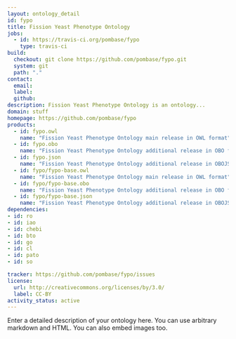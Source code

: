 ```yaml
---
layout: ontology_detail
id: fypo
title: Fission Yeast Phenotype Ontology
jobs:
  - id: https://travis-ci.org/pombase/fypo
    type: travis-ci
build:
  checkout: git clone https://github.com/pombase/fypo.git
  system: git
  path: "."
contact:
  email: 
  label: 
  github: 
description: Fission Yeast Phenotype Ontology is an ontology...
domain: stuff
homepage: https://github.com/pombase/fypo
products:
  - id: fypo.owl
    name: "Fission Yeast Phenotype Ontology main release in OWL format"
  - id: fypo.obo
    name: "Fission Yeast Phenotype Ontology additional release in OBO format"
  - id: fypo.json
    name: "Fission Yeast Phenotype Ontology additional release in OBOJSon format"
  - id: fypo/fypo-base.owl
    name: "Fission Yeast Phenotype Ontology main release in OWL format"
  - id: fypo/fypo-base.obo
    name: "Fission Yeast Phenotype Ontology additional release in OBO format"
  - id: fypo/fypo-base.json
    name: "Fission Yeast Phenotype Ontology additional release in OBOJSon format"
dependencies:
- id: ro
- id: iao
- id: chebi
- id: bto
- id: go
- id: cl
- id: pato
- id: so

tracker: https://github.com/pombase/fypo/issues
license:
  url: http://creativecommons.org/licenses/by/3.0/
  label: CC-BY
activity_status: active
---
```


Enter a detailed description of your ontology here. You can use arbitrary markdown and HTML.
You can also embed images too.

